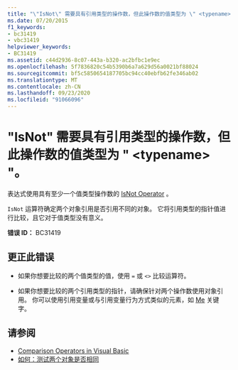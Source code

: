 ```yaml
---
title: "\"IsNot\" 需要具有引用类型的操作数，但此操作数的值类型为 \" <typename> \"。"
ms.date: 07/20/2015
f1_keywords:
- bc31419
- vbc31419
helpviewer_keywords:
- BC31419
ms.assetid: c44d2936-8c07-443a-b320-ac2bfbc1e9ec
ms.openlocfilehash: 5f7836820c54b5390b6a7a629d56a0021bf88024
ms.sourcegitcommit: bf5c5850654187705bc94cc40ebfb62fe346ab02
ms.translationtype: MT
ms.contentlocale: zh-CN
ms.lasthandoff: 09/23/2020
ms.locfileid: "91066096"
---
```

# <a name="isnot-requires-operands-that-have-reference-types-but-this-operand-has-the-value-type-typename"></a>"IsNot" 需要具有引用类型的操作数，但此操作数的值类型为 " \<typename> "。

表达式使用具有至少一个值类型操作数的 [IsNot Operator](../language-reference/operators/isnot-operator.md) 。  
  
 `IsNot` 运算符确定两个对象引用是否引用不同的对象。 它将引用类型的指针值进行比较，且它对于值类型没有意义。  
  
 **错误 ID：** BC31419  
  
## <a name="to-correct-this-error"></a>更正此错误  
  
- 如果你想要比较的两个值类型的值，使用 `=` 或 `<>` 比较运算符。  
  
- 如果你想要比较的两个引用类型的指针，请确保针对两个操作数使用对象引用。 你可以使用引用变量或与引用变量行为方式类似的元素，如 [Me](../programming-guide/program-structure/me-my-mybase-and-myclass.md#me) 关键字。  
  
## <a name="see-also"></a>请参阅

- [Comparison Operators in Visual Basic](../programming-guide/language-features/operators-and-expressions/comparison-operators.md)
- [如何：测试两个对象是否相同](../programming-guide/language-features/operators-and-expressions/how-to-test-whether-two-objects-are-the-same.md)
